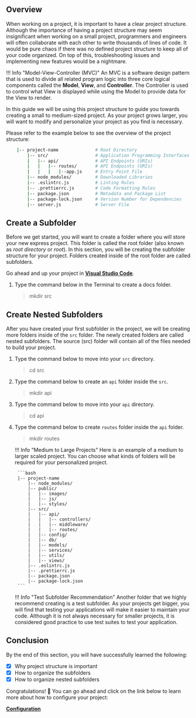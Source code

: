 ## Overview

When working on a project, it is important to have a clear project structure. Although the importance of having a project structure may seem insignificant when working on a small project, programmers and engineers will often collaborate with each other to write thousands of lines of code. It would be pure chaos if there was no defined project structure to keep all of your code organized. On top of this, troubleshooting issues and implementing new features would be a nightmare.

!!! Info "Model-View-Controller (MVC)"
    An MVC is a software design pattern that is used to divide all related program logic into three core logical components called the **Model**, **View**, and **Controller**.
    The Controller is used to control what View is displayed while using the Model to provide data for the View to render.

In this guide we will be using this project structure to guide you towards creating a small to medium-sized project. As your project grows larger, you will want to modify and personalize your project as you find is necessary.

Please refer to the example below to see the overview of the project structure:

```bash
    |-- project-name              # Root Directory
        |-- src/                  # Application Programming Interfaces
        |   |-- api/              # API Endpoints (URIs)
        |   |   |-- routes/       # API Endpoints (URIs)
        |   |   |   |--app.js     # Entry Point File
        |-- node_modules/         # Downloaded Libraries
        |-- .eslintrc.js          # Linting Rules 
        |-- .prettierrc.js        # Code Formatting Rules
        |-- package.json          # Metadata and Package List
        |-- package-lock.json     # Version Number for Dependencies
        |-- server.js             # Server File
```

## Create a Subfolder

Before we get started, you will want to create a folder where you will store your new express project. This folder is called the root folder (also known as *root directory* or *root*). In this section, you will be creating the subfolder structure for your project. Folders created inside of the root folder are called subfolders.

Go ahead and up your project in [**Visual Studio Code**](https://code.visualstudio.com/).

1. Type the command below in the Terminal to create a docs folder.

    > mkdir src
   

## Create Nested Subfolders

After you have created your first subfolder in the project, we will be creating more folders inside of the `src` folder. The newly created folders are called nested subfolders. The source (src) folder will contain all of the files needed to build your project.

1. Type the command below to move into your `src` directory.

    > cd src

2. Type the command below to create an `api` folder inside the `src`.

    > mkdir api

3. Type the command below to move into your `api` directory.

    > cd api

4. Type the command below to create `routes` folder inside the `api` folder.

    > mkdir routes
   

    !!! Info "Medium to Large Projects"
        Here is an example of a medium to larger scaled project. You can choose what kinds of folders will be required for your personalized project.

        ```bash
        |-- project-name
            |-- node_modules/
            |-- public/
            |   |-- images/
            |   |-- js/
            |   |-- styles/
            |-- src/
            |   |-- api/
            |   |   |-- controllers/
            |   |   |-- middleware/
            |   |   |-- routes/
            |   |-- config/
            |   |-- db/
            |   |-- models/
            |   |-- services/
            |   |-- utils/
            |   |-- views/
            |-- .eslintrc.js
            |-- .prettierrc.js
            |-- package.json
            |-- package-lock.json
        ```

    !!! Info "Test Subfolder Recommendation"
        Another folder that we highly recommend creating is a test subfolder. As your projects get bigger, you will find that testing your applications will make it easier to maintain your code. Although it is not always necessary for smaller projects, it is considered good practice to use test suites to test your application.

## Conclusion

By the end of this section, you will have successfully learned the following:

- [x] Why project structure is important
- [x] How to organize the subfolders
- [x] How to organize nested subfolders

Congratulations! 🎉 You can go ahead and click on the link below to learn more about how to configure your project:

**[Configuration](../pages/configuration)**

